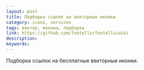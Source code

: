 ```yaml
---
layout: post
title: Подборка ссылок на векторные иконки
category: icons, services
tags: вектор, иконка, подборка
link: https://github.com/fontello/fontello/wiki
description:
keywords:
---
```


<p>Подборка ссылок на бесплатные векторные иконки.</p>
